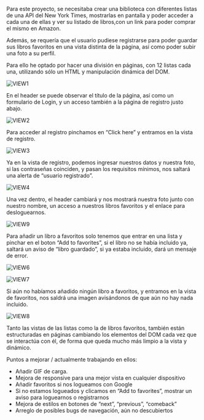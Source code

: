 Para este proyecto, se necesitaba crear una biblioteca con diferentes listas de una API del New York Times, mostrarlas en pantalla 
y poder acceder a cada una de ellas y ver su listado de libros,con un link para poder comprar el mismo en Amazon.

Además, se requería que el usuario pudiese registrarse para poder guardar sus libros favoritos en una vista distinta de la página, 
así como poder subir una foto a su perfil.

Para ello he optado por hacer una división en páginas, con 12 listas cada una, utilizando sólo un HTML y manipulación dinámica del DOM.


![VIEW1](https://user-images.githubusercontent.com/103537170/187094713-931648bd-49b1-4b4c-bbd0-74a9c00fe47a.jpg)


En el header se puede observar el título de la página, así como un formulario de Login, y un acceso también a la página de registro justo abajo.


![VIEW2](https://user-images.githubusercontent.com/103537170/187094723-b1ef1e56-d647-48f0-837d-97d9c8b7e0fd.jpg)


Para acceder al registro pinchamos en “Click here” y entramos en la vista de registro.


![VIEW3](https://user-images.githubusercontent.com/103537170/187094738-f9d2107b-05b9-4d44-938e-35253a60e076.jpg)


Ya en la vista de registro, podemos ingresar nuestros datos y nuestra foto, si las contraseñas coinciden, 
y pasan los requisitos mínimos, nos saltará una alerta de “usuario registrado”.


![VIEW4](https://user-images.githubusercontent.com/103537170/187094753-93b0a6a8-7574-452e-990a-ef606a251940.jpg)


Una vez dentro, el header cambiará y nos mostrará nuestra foto junto con nuestro nombre, 
un acceso a nuestros libros favoritos y el enlace para desloguearnos.


![VIEW9](https://user-images.githubusercontent.com/103537170/187094811-4e2f3e0b-dd60-4ba0-ab35-b0f25ef81111.jpg)


Para añadir un libro a favoritos solo tenemos que entrar en una lista y pinchar en el boton “Add to favorites”, si el libro no se había incluido ya, 
saltará un aviso de “libro guardado”, si ya estaba incluido, dará un mensaje de error.


![VIEW6](https://user-images.githubusercontent.com/103537170/187094816-29835443-91f3-4a17-a682-064612f0d1bd.jpg)


![VIEW7](https://user-images.githubusercontent.com/103537170/187094819-a7a84d18-0f46-4e60-bb4c-a0c0da3098a5.jpg)


Si aún no habíamos añadido ningún libro a favoritos, y entramos en la vista de favoritos, nos saldrá una imagen avisándonos de que aún no hay nada incluido.


![VIEW8](https://user-images.githubusercontent.com/103537170/187094837-da91f417-7efd-4bf0-9ba5-0ce28b2f0ecc.jpg)


Tanto las vistas de las listas como la de libros favoritos, también están estructuradas en páginas cambiando los elementos del DOM cada vez que se interactúa con él, 
de forma que queda mucho más limpio a la vista y dinámico.


Puntos a mejorar / actualmente trabajando en ellos:

 - Añadir GIF de carga.
 - Mejora de responsive para una mejor vista en cualquier dispositivo
 - Añadir favoritos si nos logueamos con Google
 - Si no estamos logueados y clicamos en “Add to favorites”, mostrar un aviso para loguearnos o registrarnos
 - Mejora de estilos en botones de “next”, “previous”, “comeback”
 - Arreglo de posibles bugs de navegación, aún no descubiertos




